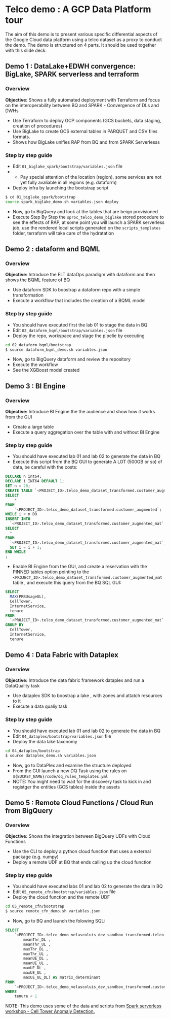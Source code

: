 # Telco demo : A GCP Data Platform tour

The aim of this demo is to present various specific differential aspects of the Google Cloud data platform using a telco dataset as a proxy to conduct the demo. The demo is structured on 4 parts.
It should be used together with this slide deck.

## Demo 1 : DataLake+EDWH convergence: BigLake, SPARK serverless and terraform

### Overview

**Objective:** Shows a fully automated deployment with Terraform and focus on the interoperability between BQ and SPARK - Convergence of DLs and DWHs

- Use Terraform to deploy GCP components (GCS buckets, data staging, creation of procedures)
- Use BigLake to create GCS external tables in PARQUET and CSV files formats.
- Shows how BigLake unifies RAP from BQ and from SPARK Serverlesss


### Step by step guide

* Edit `01_biglake_spark/bootstrap/variables.json` file
* * Pay special attention of the location (region), some services are not yet fully avaliable in all regions (e.g. dataform)
* Deploy infra by launching the bootstrap script
```bash
$ cd 01_biglake_spark/bootstrap
source spark_biglake_demo.sh variables.json deploy
```
* Now, go to BigQuery and look at the tables that are beign provisioned
* Execute Step By Step the `sproc_telco_demo_biglake` stored procedure to see the effects of RAP, at some point you will launch a SPARK serverless job, use the rendered local scripts generated on the `scripts_templates` folder, terraform will take care of the hydratation


## Demo 2 : dataform and BQML

### Overview

**Objective:** Introduce the ELT dataOps paradigm with dataform and then shows the BQML feature of BQ 

- Use dataform SDK to boostrap a dataform repo with a simple transformation
- Execute a workflow that includes the creation of a BQML model


### Step by step guide

* You should have executed first the lab 01 to stage the data in BQ
* Edit `02_dataform_bqml/bootstrap/variables.json` file
* Deploy the repo, workspace and stage the pipelie by executing
```bash
cd 02_dataform_bqml/bootstrap
$ source dataform_bqml_demo.sh variables.json
```
* Now, go to BigQuery dataform and review the repository
* Execute the workflow
* See the XGBoost model created

## Demo 3 : BI Engine

### Overview

**Objective:** Introduce BI Engine the the audience and show how it works from the GUI

- Create a large table
- Execute a query aggregation over the table with and without BI Engine

### Step by step guide

* You should have executed  lab 01 and lab 02 to generate the data in BQ
* Execute this script from the BQ GUI to generate A LOT (500GB or so) of data, be careful with the costs:
```sql
DECLARE n int64;
DECLARE i INT64 DEFAULT 1;
SET n = 20;
CREATE TABLE `<PROJECT_ID>.telco_demo_dataset_transformed.customer_augmented_mat` AS 
SELECT
    *
FROM
    `<PROJECT_ID>.telco_demo_dataset_transformed.customer_augmented`;
WHILE i < n DO
INSERT INTO
  `<PROJECT_ID>.telco_demo_dataset_transformed.customer_augmented_mat`
SELECT
  *
FROM
  `<PROJECT_ID>.telco_demo_dataset_transformed.customer_augmented_mat`;
  SET i = i + 1;
END WHILE
;
```
* Enable BI Engine from the GUI, and create a reservation  with the PINNED tables option pointing to the `<PROJECT_ID>.telco_demo_dataset_transformed.customer_augmented_mat` table , and execute this query from the BQ SQL GUI:
```sql
SELECT
  MAX(PRBUsageUL),
  CellTower,
  InternetService,
  tenure
FROM
  `<PROJECT_ID>.telco_demo_dataset_transformed.customer_augmented_mat`
GROUP BY
  CellTower,
  InternetService,
  tenure
```

## Demo 4 : Data Fabric with Dataplex

### Overview

**Objective:** Introduce the data fabric framework dataplex and run a DataQuality task

- Use dataplex SDK to boostrap  a lake , with zones and attatch resources to it
- Execute a data qualiy task


### Step by step guide

* You should have executed lab 01 and lab 02 to generate the data in BQ
* Edit `04_dataplex/bootstrap/variables.json` file
* Deploy the data lake taxonomy
```bash
cd 04_dataplex/bootstrap
$ source dataplex_demo.sh variables.json
```
* Now, go to DataPlex and examine the structure deployed
* From the GUI launch a new DQ Task using the rules on `${BUCKET_NAME}/code/dq_rules_templates.yml`
* NOTE: You might need to wait for the discovery task to kick in and registger the entities (GCS tables) inside the assets


## Demo 5 : Remote Cloud Functions / Cloud Run from BigQuery

### Overview

**Objective:** Shows the integration between BigQuery UDFs with Cloud Functions 

- Use the CLI to deploy a python cloud function that uses a external package (e.g. numpy)
- Deploy a remote UDF at BQ that ends calling up the cloud function


### Step by step guide

* You should have executed labs 01 and lab 02 to generate the data in BQ
* Edit `05_remote_cfn/bootstrap/variables.json` file
* Deploy the cloud function and the remote UDF
```bash
cd 05_remote_cfn/bootstrap
$ source remote_cfn_demo.sh variables.json
```
* Now, go to BQ and launch the folowing SQL:

```sql
SELECT
    `<PROJECT_ID>.telco_demo_velascoluis_dev_sandbox_transformed.telco_demo_cfn`(
        meanThr_DL ,
        meanThr_UL ,
        maxThr_DL ,
        maxThr_UL ,
        meanUE_DL ,
        meanUE_UL ,
        maxUE_DL ,
        maxUE_UL ,
        maxUE_UL_DL) AS matrix_determinant
FROM
    `<PROJECT_ID>.telco_demo_velascoluis_dev_sandbox_transformed.customer_augmented`
WHERE
    tenure < 1
```

NOTE: This demo uses some of the data and scripts from  [Spark serverless workshop - Cell Tower Anomaly Detection.](https://github.com/velascoluis/serverless-spark-workshop/tree/main/cell-tower-anomaly-detection)
